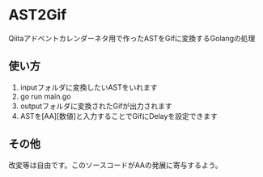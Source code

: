 # AST2Gif
Qiitaアドベントカレンダーネタ用で作ったASTをGifに変換するGolangの処理


## 使い方
1. inputフォルダに変換したいASTをいれます
2. go run main.go
3. outputフォルダに変換されたGifが出力されます
4. ASTを[AA][数値]と入力することでGifにDelayを設定できます  

## その他
改変等は自由です。このソースコードがAAの発展に寄与するよう。

